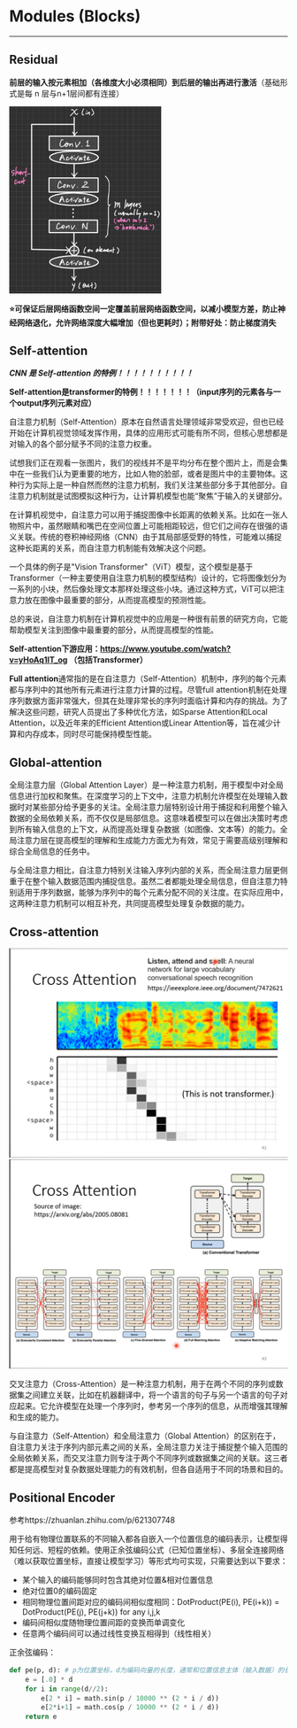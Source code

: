 # Modules (Blocks)

****



## Residual

**前层的输入按元素相加（各维度大小必须相同）到后层的输出再进行激活**（基础形式是每 n 层与n+1层间都有连接）

 <img src="images/image-20240208173612543.png" alt="image-20240208173612543" style="zoom: 33%;" />

 **⭐可保证后层网络函数空间一定覆盖前层网络函数空间，以减小模型方差，防止神经网络退化，允许网络深度大幅增加（但也更耗时）；附带好处：防止梯度消失**



## Self-attention

***CNN 是 Self-attention 的特例！！！！！！！！！！***

**Self-attention是transformer的特例！！！！！！！（input序列的元素各与一个output序列元素对应）**

自注意力机制（Self-Attention）原本在自然语言处理领域非常受欢迎，但也已经开始在计算机视觉领域发挥作用，具体的应用形式可能有所不同，但核心思想都是对输入的各个部分赋予不同的注意力权重。

试想我们正在观看一张图片，我们的视线并不是平均分布在整个图片上，而是会集中在一些我们认为更重要的地方，比如人物的脸部，或者是图片中的主要物体。这种行为实际上是一种自然而然的注意力机制，我们关注某些部分多于其他部分。自注意力机制就是试图模拟这种行为，让计算机模型也能“聚焦”于输入的关键部分。

在计算机视觉中，自注意力可以用于捕捉图像中长距离的依赖关系。比如在一张人物照片中，虽然眼睛和嘴巴在空间位置上可能相距较远，但它们之间存在很强的语义关联。传统的卷积神经网络（CNN）由于其局部感受野的特性，可能难以捕捉这种长距离的关系，而自注意力机制能有效解决这个问题。

一个具体的例子是"Vision Transformer"（ViT）模型，这个模型是基于Transformer（一种主要使用自注意力机制的模型结构）设计的，它将图像划分为一系列的小块，然后像处理文本那样处理这些小块。通过这种方式，ViT可以把注意力放在图像中最重要的部分，从而提高模型的预测性能。

总的来说，自注意力机制在计算机视觉中的应用是一种很有前景的研究方向，它能帮助模型关注到图像中最重要的部分，从而提高模型的性能。

**Self-attention下游应用：https://www.youtube.com/watch?v=yHoAq1IT_og （包括Transformer）**

**Full attention**通常指的是在自注意力（Self-Attention）机制中，序列的每个元素都与序列中的其他所有元素进行注意力计算的过程。尽管full attention机制在处理序列数据方面非常强大，但其在处理非常长的序列时面临计算和内存的挑战。为了解决这些问题，研究人员提出了多种优化方法，如Sparse Attention和Local Attention，以及近年来的Efficient Attention或Linear Attention等，旨在减少计算和内存成本，同时尽可能保持模型性能。



## Global-attention

全局注意力层（Global Attention Layer）是一种注意力机制，用于模型中对全局信息进行加权和聚焦。在深度学习的上下文中，注意力机制允许模型在处理输入数据时对某些部分给予更多的关注。全局注意力层特别设计用于捕捉和利用整个输入数据的全局依赖关系，而不仅仅是局部信息。这意味着模型可以在做出决策时考虑到所有输入信息的上下文，从而提高处理复杂数据（如图像、文本等）的能力。全局注意力层在提高模型的理解和生成能力方面尤为有效，常见于需要高级别理解和综合全局信息的任务中。

与全局注意力相比，自注意力特别关注输入序列内部的关系，而全局注意力层更侧重于在整个输入数据范围内捕捉信息。虽然二者都能处理全局信息，但自注意力特别适用于序列数据，能够为序列中的每个元素分配不同的关注度。在实际应用中，这两种注意力机制可以相互补充，共同提高模型处理复杂数据的能力。



## Cross-attention

<img src="images/image-20230726132533226.png" alt="image-20230726132533226" style="zoom:50%;" />

<img src="images/image-20230726132832992.png" alt="image-20230726132832992" style="zoom:50%;" />

交叉注意力（Cross-Attention）是一种注意力机制，用于在两个不同的序列或数据集之间建立关联，比如在机器翻译中，将一个语言的句子与另一个语言的句子对应起来。它允许模型在处理一个序列时，参考另一个序列的信息，从而增强其理解和生成的能力。

与自注意力（Self-Attention）和全局注意力（Global Attention）的区别在于，自注意力关注于序列内部元素之间的关系，全局注意力关注于捕捉整个输入范围的全局依赖关系，而交叉注意力则专注于两个不同序列或数据集之间的关联。这三者都是提高模型对复杂数据处理能力的有效机制，但各自适用于不同的场景和目的。



## Positional Encoder

参考https://zhuanlan.zhihu.com/p/621307748

用于给有物理位置联系的不同输入都各自嵌入一个位置信息的编码表示，让模型得知任何远、短程的依赖。使用正余弦编码公式（已知位置坐标）、多层全连接网络（难以获取位置坐标，直接让模型学习）等形式均可实现，只需要达到以下要求：

-   某个输入的编码能够同时包含其绝对位置&相对位置信息
-   绝对位置0的编码固定
-   相同物理位置间距对应的编码间相似度相同：DotProduct(PE(i), PE(i+k)) = DotProduct(PE(j), PE(j+k)) for any i,j,k
-   编码间相似度随物理位置间距的变换而单调变化
-   任意两个编码间可以通过线性变换互相得到（线性相关）

正余弦编码：

```python
def pe(p, d): # p为位置坐标，d为编码向量的长度，通常和位置信息主体（输入数据）的长度相同，方便嵌入
    e = [.0] * d
    for i in range(d//2):
        e[2 * i] = math.sin(p / 10000 ** (2 * i / d))
        e[2*i+1] = math.cos(p / 10000 ** (2 * i / d))
    return e
```



